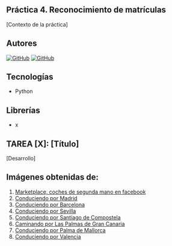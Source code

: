 ## Práctica 4. Reconocimiento de matrículas

[Contexto de la práctica]

## Autores
[![GitHub](https://img.shields.io/badge/GitHub-Javier%20Gómez%20Falcón-red?style=flat-square&logo=github)](https://github.com/GomFal)
[![GitHub](https://img.shields.io/badge/GitHub-Cristian%20Marrero%20Vega-blue?style=flat-square&logo=github)](https://github.com/XxMARRExX)

## Tecnologías
  - Python

## Librerías 
  - x

## TAREA [X]: [Título]

[Desarrollo]

## Imágenes obtenidas de:

  1. [Marketplace, coches de segunda mano en facebook](https://www.facebook.com/marketplace/111529002197764/)
  2. [Conduciendo por Madrid](https://www.youtube.com/watch?v=C911U_Fo-QU)
  3. [Conduciendo por Barcelona](https://www.youtube.com/watch?v=VaSFsM3s5bI)
  4. [Conduciendo por Sevilla](https://www.youtube.com/watch?v=dg12snvAsMQ)
  5. [Conduciendo por Santiago de Compostela](https://www.youtube.com/watch?v=9qmxk5rh01A&t=888s)
  6. [Caminando por Las Palmas de Gran Canaria](https://www.youtube.com/watch?v=ZwuLC0AmDOo)
  7. [Conduciendo por Palma de Mallorca](https://www.youtube.com/watch?v=vUxb1dKsZQY)
  8. [Conduciendo por Valencia](https://www.youtube.com/watch?v=8wNTfd1B2oI)
